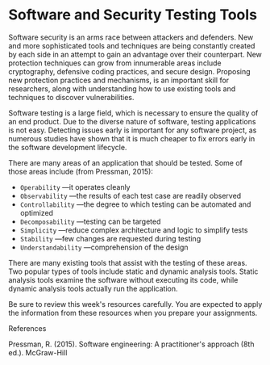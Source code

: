 # Software and Security Testing Tools

Software security is an arms race between attackers and defenders. New and more sophisticated tools and techniques are being constantly created by each side in an attempt to gain an advantage over their counterpart. New protection techniques can grow from innumerable areas include cryptography, defensive coding practices, and secure design. Proposing new protection practices and mechanisms, is an important skill for researchers, along with understanding how to use existing tools and techniques to discover vulnerabilities.

Software testing is a large field, which is necessary to ensure the quality of an end product. Due to the diverse nature of software, testing applications is not easy. Detecting issues early is important for any software project, as numerous studies have shown that it is much cheaper to fix errors early in the software development lifecycle.

There are many areas of an application that should be tested. Some of those areas include (from Pressman, 2015):

- `Operability` —it operates cleanly
- `Observability` —the results of each test case are readily observed
- `Controllability` —the degree to which testing can be automated and optimized
- `Decomposability` —testing can be targeted
- `Simplicity` —reduce complex architecture and logic to simplify tests
- `Stability` —few changes are requested during testing
- `Understandability` —comprehension of the design

There are many existing tools that assist with the testing of these areas. Two popular types of tools include static and dynamic analysis tools. Static analysis tools examine the software without executing its code, while dynamic analysis tools actually run the application.

Be sure to review this week's resources carefully. You are expected to apply the information from these resources when you prepare your assignments.

References

Pressman, R. (2015). Software engineering: A practitioner's approach (8th ed.).  McGraw-Hill

